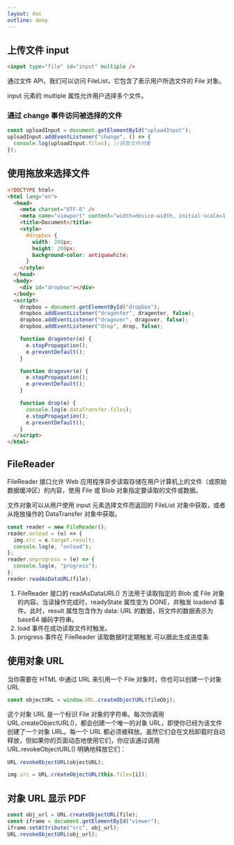 ```yaml
---
layout: doc
outline: deep
---
```


## 上传文件 input

```html
<input type="file" id="input" multiple />
```

通过文件 API，我们可以访问 FileList，它包含了表示用户所选文件的 File 对象。

input 元素的 multiple 属性允许用户选择多个文件。

### 通过 change 事件访问被选择的文件

```js {3}
const uploadInput = document.getElementById("uploadInput");
uploadInput.addEventListener("change", () => {
  console.log(uploadInput.files); //获取文件对象
});
```

## 使用拖放来选择文件

```html {35}
<!DOCTYPE html>
<html lang="en">
  <head>
    <meta charset="UTF-8" />
    <meta name="viewport" content="width=device-width, initial-scale=1.0" />
    <title>Document</title>
    <style>
      #dropbox {
        width: 200px;
        height: 200px;
        background-color: antiquewhite;
      }
    </style>
  </head>
  <body>
    <div id="dropbox"></div>
  </body>
  <script>
    dropbox = document.getElementById("dropbox");
    dropbox.addEventListener("dragenter", dragenter, false);
    dropbox.addEventListener("dragover", dragover, false);
    dropbox.addEventListener("drop", drop, false);

    function dragenter(e) {
      e.stopPropagation();
      e.preventDefault();
    }

    function dragover(e) {
      e.stopPropagation();
      e.preventDefault();
    }

    function drop(e) {
      console.log(e.dataTransfer.files);
      e.stopPropagation();
      e.preventDefault();
    }
  </script>
</html>
```

## FileReader

FileReader 接口允许 Web 应用程序异步读取存储在用户计算机上的文件（或原始数据缓冲区）的内容，使用 File 或 Blob 对象指定要读取的文件或数据。

文件对象可以从用户使用 input 元素选择文件而返回的 FileList 对象中获取，或者从拖放操作的 DataTransfer 对象中获取。

```js
const reader = new FileReader();
reader.onload = (e) => {
  img.src = e.target.result;
  console.log(e, "onload");
};
reader.onprogress = (e) => {
  console.log(e, "progress");
};
reader.readAsDataURL(file);
```

1. FileReader 接口的 readAsDataURL() 方法用于读取指定的 Blob 或 File 对象的内容。当读操作完成时，readyState 属性变为 DONE，并触发 loadend 事件。此时，result 属性包含作为 data: URL 的数据，将文件的数据表示为 base64 编码字符串。
2. load 事件在成功读取文件时触发。
3. progress 事件在 FileReader 读取数据时定期触发.可以据此生成进度条

## 使用对象 URL

当你需要在 HTML 中通过 URL 来引用一个 File 对象时，你也可以创建一个对象 URL

```js
const objectURL = window.URL.createObjectURL(fileObj);
```

这个对象 URL 是一个标识 File 对象的字符串。每次你调用 URL.createObjectURL()，都会创建一个唯一的对象 URL，即使你已经为该文件创建了一个对象 URL。每一个 URL 都必须被释放。虽然它们会在文档卸载时自动释放，但如果你的页面动态地使用它们，你应该通过调用 URL.revokeObjectURL() 明确地释放它们：

```js
URL.revokeObjectURL(objectURL);
```

```js
img.src = URL.createObjectURL(this.files[i]);
```

## 对象 URL 显示 PDF

```js
const obj_url = URL.createObjectURL(file);
const iframe = document.getElementById("viewer");
iframe.setAttribute("src", obj_url);
URL.revokeObjectURL(obj_url);
```
